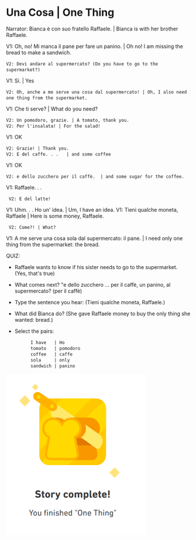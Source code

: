 # Una Cosa | One Thing 

Narrator: Bianca è con suo fratello Raffaele. | Bianca is with her brother Raffaele. 


V1: Oh, no! Mi manca il pane per fare un panino. | Oh no!  I am missing the bread to make a sandwich. 


    V2: Devi andare al supermercato? (Do you have to go to the supermarket?) 
    
    
V1: Si. | Yes 


    V2: Oh, anche a me serve una cosa dal supermercato! | Oh, I also need one thing from the supermarket. 
    
    
V1: Che ti serve? | What do you need? 

    V2: Un pomodoro, grazie. | A tomato, thank you. 
    V2: Per l'insalata! | For the salad! 


V1: OK

    V2: Grazie! | Thank you. 
    V2: E del caffe. . .   | and some coffee


V1: OK

    V2: e dello zucchero per il caffè.  | and some sugar for the coffee. 
    

V1:  Raffaele. . . 


     V2: E del latte! 
     

V1:  Uhm. . . Ho un' idea.  | Um, I have an idea. 
V1:  Tieni qualche moneta, Raffaele | Here is some money, Raffaele.

     V2: Come?! | What? 
     

V1: A me serve una cosa sola dal supermercato: il pane. | I need only one thing from the supermarket: the bread.


QUIZ: 
* Raffaele wants to know if his sister needs to go to the supermarket. (Yes, that's true)
* What comes next?  "e dello zucchero ... per il caffè, un panino, al supermercato? (per il caffè)  
* Type the sentence you hear: (Tieni qualche moneta, Raffaele.) 
* What did Bianca do? (She gave Raffaele money to buy the only thing she wanted: bread.) 
* Select the pairs:

            I have   | Ho 
            tomato   | pomodoro 
            coffee   | caffe 
            sola     | only
            sandwich | panino 
    
![one-thing](https://github.com/EO4wellness/T-I-L/blob/main/polyglot/italiano/castle-1/images/2021-01-26-story-one-thing.png)
